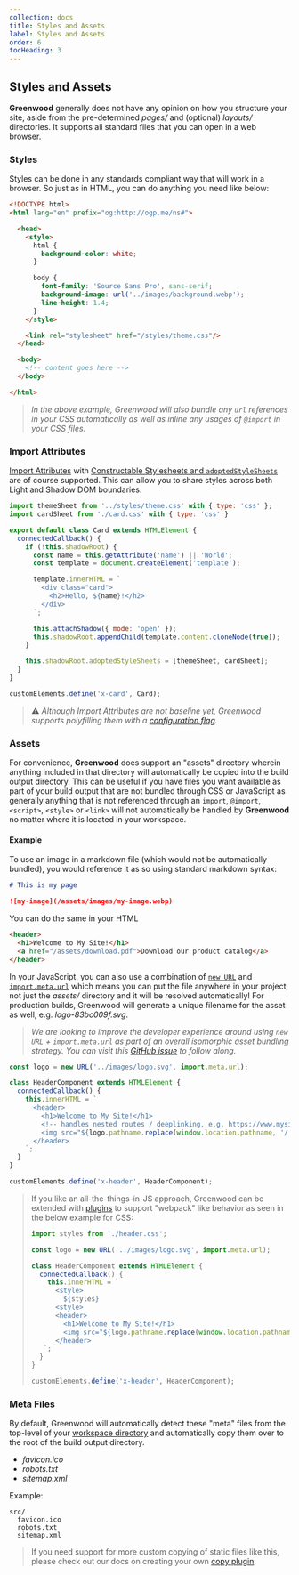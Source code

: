 ```yaml
---
collection: docs
title: Styles and Assets
label: Styles and Assets
order: 6
tocHeading: 3
---
```


## Styles and Assets

**Greenwood** generally does not have any opinion on how you structure your site, aside from the pre-determined _pages/_ and (optional) _layouts/_ directories.  It supports all standard files that you can open in a web browser.


### Styles

Styles can be done in any standards compliant way that will work in a browser.  So just as in HTML, you can do anything you need like below:

```html
<!DOCTYPE html>
<html lang="en" prefix="og:http://ogp.me/ns#">

  <head>
    <style>
      html {
        background-color: white;
      }

      body {
        font-family: 'Source Sans Pro', sans-serif;
        background-image: url('../images/background.webp');
        line-height: 1.4;
      }
    </style>

    <link rel="stylesheet" href="/styles/theme.css"/>
  </head>

  <body>
    <!-- content goes here -->
  </body>

</html>
```

> _In the above example, Greenwood will also bundle any `url` references in your CSS automatically as well as inline any usages of `@import` in your CSS files._

### Import Attributes

[Import Attributes](https://github.com/tc39/proposal-import-attributes) with [Constructable Stylesheets and `adoptedStyleSheets`](https://web.dev/articles/constructable-stylesheets) are of course supported.  This can allow you to share styles across both Light and Shadow DOM boundaries.

```js
import themeSheet from '../styles/theme.css' with { type: 'css' };
import cardSheet from './card.css' with { type: 'css' }

export default class Card extends HTMLElement {
  connectedCallback() {
    if (!this.shadowRoot) {
      const name = this.getAttribute('name') || 'World';
      const template = document.createElement('template');

      template.innerHTML = `
        <div class="card">
          <h2>Hello, ${name}!</h2>
        </div>
      `;

      this.attachShadow({ mode: 'open' });
      this.shadowRoot.appendChild(template.content.cloneNode(true));
    }

    this.shadowRoot.adoptedStyleSheets = [themeSheet, cardSheet];
  }
}

customElements.define('x-card', Card);
```

> ⚠️ _Although Import Attributes are not baseline yet, Greenwood supports polyfilling them with a [configuration flag](/docs/configuration/#polyfills)._


### Assets

For convenience, **Greenwood** does support an "assets" directory wherein anything included in that directory will automatically be copied into the build output directory.  This can be useful if you have files you want available as part of your build output that are not bundled through CSS or JavaScript as generally anything that is not referenced through an `import`, `@import`, `<script>`, `<style>` or `<link>` will not automatically be handled by **Greenwood** no matter where it is located in your workspace.

#### Example

To use an image in a markdown file (which would not be automatically bundled), you would reference it as so using standard markdown syntax:

```md
# This is my page

![my-image](/assets/images/my-image.webp)
```

You can do the same in your HTML

```html
<header>
  <h1>Welcome to My Site!</h1>
  <a href="/assets/download.pdf">Download our product catalog</a>
</header>
```

In your JavaScript, you can also use a combination of [`new URL`](https://developer.mozilla.org/en-US/docs/Web/API/URL) and [`import.meta.url`](https://developer.mozilla.org/en-US/docs/Web/JavaScript/Reference/Operators/import.meta) which means you can put the file anywhere in your project, not just the _assets/_ directory and it will be resolved automatically!  For production builds, Greenwood will generate a unique filename for the asset as well, e.g. _logo-83bc009f.svg_.

> _We are looking to improve the developer experience around using `new URL` + `import.meta.url` as part of an overall isomorphic asset bundling strategy.  You can visit this [GitHub issue](https://github.com/ProjectEvergreen/greenwood/issues/1163) to follow along._

```js
const logo = new URL('../images/logo.svg', import.meta.url);

class HeaderComponent extends HTMLElement {
  connectedCallback() {
    this.innerHTML = `
      <header>
        <h1>Welcome to My Site!</h1>
        <!-- handles nested routes / deeplinking, e.g. https://www.mysite.com/some/page/ -->
        <img src="${logo.pathname.replace(window.location.pathname, '/')}" alt="Greenwood logo"/>
      </header>
    `;
  }
}

customElements.define('x-header', HeaderComponent);
```

> If you like an all-the-things-in-JS approach, Greenwood can be extended with [plugins](/plugins/) to support "webpack" like behavior as seen in the below example for CSS:
>
> ```javascript
> import styles from './header.css';
> 
> const logo = new URL('../images/logo.svg', import.meta.url);
>
> class HeaderComponent extends HTMLElement {
>   connectedCallback() {
>     this.innerHTML = `
>       <style>
>         ${styles}
>       <style>
>       <header>
>         <h1>Welcome to My Site!</h1>
>         <img src="${logo.pathname.replace(window.location.pathname, '/')}" alt="Greenwood logo"/>
>       </header>
>    `;
>   }
> }
>
> customElements.define('x-header', HeaderComponent);
> ```


### Meta Files

By default, Greenwood will automatically detect these "meta" files from the top-level of your [workspace directory](docs/configuration/#workspace) and automatically copy them over to the root of the build output directory.

- _favicon.ico_
- _robots.txt_
- _sitemap.xml_

Example:

```shell
src/
  favicon.ico
  robots.txt
  sitemap.xml
```

> If you need support for more custom copying of static files like this, please check out our docs on creating your own [copy plugin](plugins/copy/).
